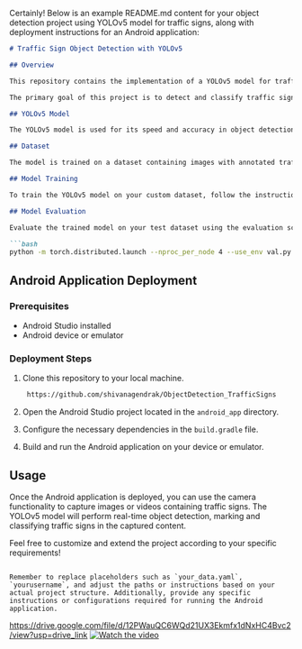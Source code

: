Certainly! Below is an example README.md content for your object detection project using YOLOv5 model for traffic signs, along with deployment instructions for an Android application:

```markdown
# Traffic Sign Object Detection with YOLOv5

## Overview

This repository contains the implementation of a YOLOv5 model for traffic sign object detection. The YOLO (You Only Look Once) algorithm is a real-time object detection system, and the v5 version is known for its efficiency and accuracy.

The primary goal of this project is to detect and classify traffic signs in images or video frames, with a focus on real-time performance.

## YOLOv5 Model

The YOLOv5 model is used for its speed and accuracy in object detection tasks. You can find the official YOLOv5 repository [here](https://github.com/ultralytics/yolov5).

## Dataset

The model is trained on a dataset containing images with annotated traffic signs. Make sure to use a diverse dataset that covers various scenarios and types of traffic signs.

## Model Training

To train the YOLOv5 model on your custom dataset, follow the instructions provided in the [YOLOv5 repository](https://github.com/ultralytics/yolov5).

## Model Evaluation

Evaluate the trained model on your test dataset using the evaluation script provided in the YOLOv5 repository.

```bash
python -m torch.distributed.launch --nproc_per_node 4 --use_env val.py --data your_data.yaml --img-size 640
```

## Android Application Deployment

### Prerequisites

- Android Studio installed
- Android device or emulator

### Deployment Steps

1. Clone this repository to your local machine.

   ```bash
    https://github.com/shivanagendrak/ObjectDetection_TrafficSigns
   ```

2. Open the Android Studio project located in the `android_app` directory.

3. Configure the necessary dependencies in the `build.gradle` file.

4. Build and run the Android application on your device or emulator.

## Usage

Once the Android application is deployed, you can use the camera functionality to capture images or videos containing traffic signs. The YOLOv5 model will perform real-time object detection, marking and classifying traffic signs in the captured content.

Feel free to customize and extend the project according to your specific requirements!

```

Remember to replace placeholders such as `your_data.yaml`, `yourusername`, and adjust the paths or instructions based on your actual project structure. Additionally, provide any specific instructions or configurations required for running the Android application.
```
https://drive.google.com/file/d/12PWauQC6WQd21UX3Ekmfx1dNxHC4Bvc2/view?usp=drive_link
[![Watch the video](https://i.stack.imgur.com/Vp2cE.png)](https://drive.google.com/file/d/12PWauQC6WQd21UX3Ekmfx1dNxHC4Bvc2/view?usp=drive_link)
